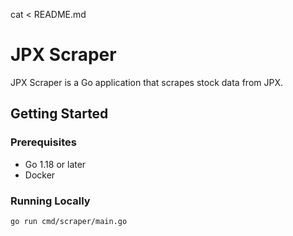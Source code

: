 cat <<EOL > README.md
# JPX Scraper

JPX Scraper is a Go application that scrapes stock data from JPX.

## Getting Started

### Prerequisites

- Go 1.18 or later
- Docker

### Running Locally

```bash
go run cmd/scraper/main.go
